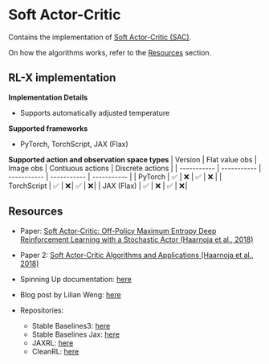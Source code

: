 # Soft Actor-Critic

Contains the implementation of [Soft Actor-Critic (SAC)](https://arxiv.org/pdf/1801.01290).

On how the algorithms works, refer to the [Resources](#resources) section.


## RL-X implementation

**Implementation Details**
- Supports automatically adjusted temperature

**Supported frameworks**
- PyTorch, TorchScript, JAX (Flax)

**Supported action and observation space types**
| Version | Flat value obs | Image obs | Contiuous actions | Discrete actions |
| ----------- | ----------- | ----------- | ----------- | ----------- |
| PyTorch | ✅ | ❌ | ✅ | ❌ |
| TorchScript | ✅ | ❌ | ✅ | ❌ |
| JAX (Flax) | ✅ | ❌ | ✅ | ❌ |


## Resources
- Paper: [Soft Actor-Critic: Off-Policy Maximum Entropy Deep Reinforcement Learning with a Stochastic Actor (Haarnoja et al., 2018)](https://arxiv.org/pdf/1801.01290)
- Paper 2: [Soft Actor-Critic Algorithms and Applications (Haarnoja et al., 2018)](https://arxiv.org/pdf/1812.05905)

- Spinning Up documentation: [here](https://spinningup.openai.com/en/latest/algorithms/sac.html)

- Blog post by Lilian Weng: [here](https://lilianweng.github.io/posts/2018-04-08-policy-gradient/#sac)

- Repositories:
    - Stable Baselines3: [here](https://github.com/DLR-RM/stable-baselines3/blob/master/stable_baselines3/sac/sac.py)
    - Stable Baselines Jax: [here](https://github.com/araffin/sbx/tree/master/sbx/sac)
    - JAXRL: [here](https://github.com/ikostrikov/jaxrl/tree/main/jaxrl/agents/sac)
    - CleanRL: [here](https://github.com/vwxyzjn/cleanrl/blob/master/cleanrl/sac_continuous_action.py)
